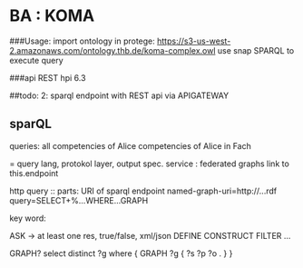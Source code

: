 # BA : KOMA
###Usage: 
import ontology in protege: 
https://s3-us-west-2.amazonaws.com/ontology.thb.de/koma-complex.owl
use snap SPARQL to execute query

###api REST
hpi 6.3 

##todo: 
2:
sparql endpoint with REST api via APIGATEWAY

## sparQL

queries: 
all competencies of Alice
competencies of Alice in Fach


= query lang, protokol layer, output spec.
service : federated graphs link to this.endpoint

http query :: parts:
URI of sparql endpoint
named-graph-uri=http://...rdf
query=SELECT+%...WHERE...GRAPH

key word:

ASK -> at least one res, true/false, xml/json
DEFINE
CONSTRUCT
FILTER
... 

GRAPH? 
select distinct ?g 
where { 
GRAPH ?g { ?s ?p ?o . }
}

